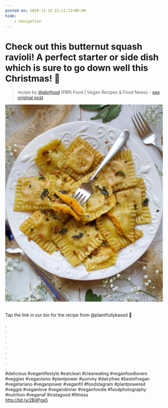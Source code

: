 ```yaml
---
posted on: 2018-12-15 21:11:11+00:00
hide:
    - navigation
---
```


# Check out this butternut squash ravioli! A perfect starter or side dish which is sure to go down well this Christmas! 🎄⠀ 

> recipe by [@pbnfood](https://www.instagram.com/pbnfood/) 
(PBN Food | Vegan Recipes & Food News) - [see original post](https://instagram.com/p/BrbC6xNDZnn)

![](../img/pbnfood_15-12-2018_2112.png)

⠀  
Tap the link in our bio for the recipe from @plantifullybased 🌱⠀  
⠀  
.⠀  
.⠀  
.⠀  
.⠀  
.⠀  
.⠀  
.⠀  
.⠀  
.⠀  
\#delicious \#veganlifestyle \#eatclean \#cleaneating \#veganfoodlovers \#veggies \#veganismo \#plantpower \#yummy \#dairyfree \#bestofvegan \#vegetariano \#veganpower \#veganfit \#foodstagram \#plantpowered \#veggie \#veganlove \#vegandinner \#veganfoodie \#foodphotography \#nutrition \#veganaf \#instagood \#fitness⠀  
http://bit.ly/2BdPga5   